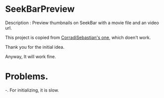 # SeekBarPreview
Description : Preview thumbnails on SeekBar with a movie file and an video url.

This project is copied from [CorradiSebastian's one](https://github.com/CorradiSebastian/SeekBarPreview), 
which doen't work.

Thank you for the initial idea.
 
Anyway, It will work fine. 
 
# Problems.

-. For initializing, it is slow. 




